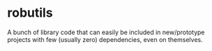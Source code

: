 # robutils
A bunch of library code that can easily be included in new/prototype projects with few (usually zero) dependencies, even on themselves.

